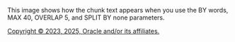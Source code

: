 This image shows how the chunk text appears when you use the BY words, MAX 40, OVERLAP 5, and SPLIT BY none parameters.

[Copyright © 2023, 2025, Oracle and/or its affiliates.](../../../dcommon/html/cpyr.htm)

